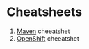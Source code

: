 # Cheatsheets

1. [Maven](https://onecompiler.com/cheatsheets/maven) cheeatshet
2. [OpenShift](https://design.jboss.org/redhatdeveloper/marketing/openshift_cheatsheet/cheatsheet/images/openshift_cheat_sheet_r1v1.pdf) cheeatshet
